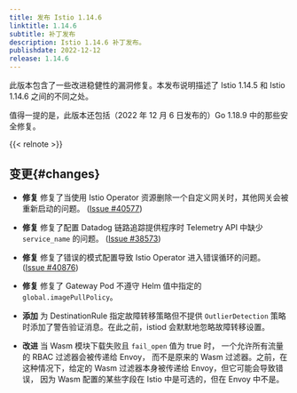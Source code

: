 ```yaml
---
title: 发布 Istio 1.14.6
linktitle: 1.14.6
subtitle: 补丁发布
description: Istio 1.14.6 补丁发布。
publishdate: 2022-12-12
release: 1.14.6
---
```


此版本包含了一些改进稳健性的漏洞修复。本发布说明描述了
Istio 1.14.5 和 Istio 1.14.6 之间的不同之处。

值得一提的是，此版本还包括（2022 年 12 月 6 日发布的）Go 1.18.9
中的那些安全修复。

{{< relnote >}}

## 变更{#changes}

- **修复** 修复了当使用 Istio Operator
  资源删除一个自定义网关时，其他网关会被重新启动的问题。
  ([Issue #40577](https://github.com/istio/istio/issues/40577))

- **修复** 修复了配置 Datadog 链路追踪提供程序时 Telemetry API
  中缺少 `service_name` 的问题。
  ([Issue #38573](https://github.com/istio/istio/issues/38573))

- **修复** 修复了错误的模式配置导致 Istio Operator 进入错误循环的问题。
  ([Issue #40876](https://github.com/istio/istio/issues/40876))

- **修复** 修复了 Gateway Pod 不遵守 Helm 值中指定的 `global.imagePullPolicy`。

- **添加** 为 DestinationRule 指定故障转移策略但不提供 `OutlierDetection`
  策略时添加了警告验证消息。在此之前，istiod 会默默地忽略故障转移设置。

- **改进** 当 Wasm 模块下载失败且 `fail_open` 值为 true 时，
  一个允许所有流量的 RBAC 过滤器会被传递给 Envoy，
  而不是原来的 Wasm 过滤器。之前，在这种情况下，给定的
  Wasm 过滤器本身被传递给 Envoy，但它可能会导致错误，
  因为 Wasm 配置的某些字段在 Istio 中是可选的，但在 Envoy 中不是。
